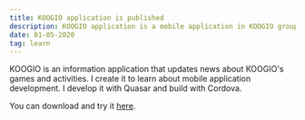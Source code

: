 ```yaml
---
title: KOOGIO application is published
description: KOOGIO application is a mobile application in KOOGIO group
date: 01-05-2020
tag: learn
---
```

KOOGIO is an information application that updates news about KOOGIO's games and activities. I create it to learn about mobile application development. I develop it with Quasar and build with Cordova.

You can download and try it [here](https://play.google.com/store/apps/details?id=com.koogio.app).